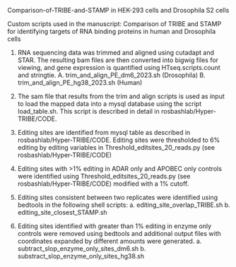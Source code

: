 Comparison-of-TRIBE-and-STAMP in HEK-293 cells and Drosophila S2 cells

Custom scripts used in the manuscript: Comparison of TRIBE and STAMP for identifying targets of RNA binding proteins in human and Drosophila cells

1) RNA sequencing data was trimmed and aligned using cutadapt and STAR.  The resulting bam files are then converted into bigwig files for viewing, and gene expression is quantified using HTseq.scripts.count and stringtie.
    A. trim_and_align_PE_dm6_2023.sh (Drosophila)
    B. trim_and_align_PE_hg38_2023.sh (Human)

2) The sam file that results from the trim and align scripts is used as input to load the mapped data into a mysql database using the script load_table.sh.  This script is described in detail in rosbashlab/Hyper-TRIBE/CODE.

3) Editing sites are identified from mysql table as described in rosbashlab/Hyper-TRIBE/CODE.  Editing sites were thresholded to 6% editing by editing variables in Threshold_editsites_20_reads.py (see rosbashlab/Hyper-TRIBE/CODE)

4) Editing sites with >1% editing in ADAR only and APOBEC only controls were identified using Threshold_editsites_20_reads.py (see rosbashlab/Hyper-TRIBE/CODE) modified with a 1% cutoff. 

5) Editing sites consistent between two replicates were identified using bedtools in the following shell scripts:
    a. editing_site_overlap_TRIBE.sh
    b. editing_site_closest_STAMP.sh

6) Editing sites identified with greater than 1% editing in enzyme only controls were removed using bedtools and additional output files with coordinates expanded by different amounts were generated.
    a. subtract_slop_enzyme_only_sites_dm6.sh
    b. substract_slop_enzyme_only_sites_hg38.sh
